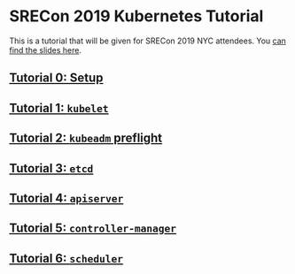 # SRECon 2019 Kubernetes Tutorial

This is a tutorial that will be given for SRECon 2019 NYC attendees.
You [can find the slides here](Kubernetes%20from%20a%20Cake%20Mix.pdf).

## [Tutorial 0: Setup](tutorial0.md)

## [Tutorial 1: `kubelet`](tutorial1.md)

## [Tutorial 2: `kubeadm` preflight](tutorial2.md)

## [Tutorial 3: `etcd`](tutorial3.md)

## [Tutorial 4: `apiserver`](tutorial4.md)

## [Tutorial 5: `controller-manager`](tutorial5.md)

## [Tutorial 6: `scheduler`](tutorial6.md)
